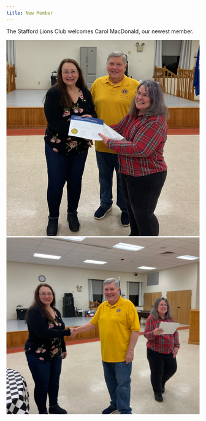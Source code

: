 ```yaml
---
title: New Member
---
```

The Stafford Lions Club welcomes Carol MacDonald, our newest member.

<img class="img-fluid" src="/img/2024/carol-1.jpeg" alt="New Member Carol" />
<img class="img-fluid" src="/img/2024/carol-2.jpeg" alt="New Member Carol" />
